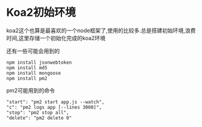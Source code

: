# Koa2初始环境

koa2这个也算是最喜欢的一个node框架了,使用的比较多.总是搭建初始环境,浪费时间,这里存储一个初始化完成的koa2环境





还有一些可能会用到的

```
npm install jsonwebtoken 
npm install md5
npm install mongoose
npm install pm2
```

pm2可能用到的命令

```
"start": "pm2 start app.js --watch",
"c": "pm2 logs app [--lines 3000]",
"stop": "pm2 stop all",
"delete": "pm2 delete 0"
```


